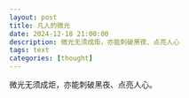 ```yaml
---
layout: post
title: 凡人的微光
date: 2024-12-18 21:00:00
description: 微光无须成炬，亦能刺破黑夜、点亮人心
tags: text
categories: [thought]
---
```


微光无须成炬，亦能刺破黑夜、点亮人心。
